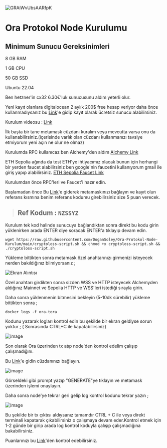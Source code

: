 ![GRAiWvUbsAARfpK](https://github.com/user-attachments/assets/4508306b-a99e-4cd3-8fdf-42f26ee00265)

# Ora Protokol Node Kurulumu

## Minimum Sunucu Gereksinimleri

8 GB RAM

1 GB CPU

50 GB SSD

Ubuntu 22.04

Ben hetzner'in cx32 6.30€'luk sunucusunu aldım yeterli olur.

Yeni kayıt olanlara digitalocean 2 aylık 200$ free hesap veriyor daha önce kullanmadıysanız bu [Link](https://t.co/5O8WuAtuHs)'e gidip kayıt olarak ücretsiz sunucu alabilirsiniz.

Kurulum videosu : [Link](https://www.youtube.com/@Cryptoloss)

İlk başta bir tane metamask cüzdanı kuralım veya mevcutta varsa onu da kullanabilirsiniz.(içerisinde varlık olan cüzdanı kullanmanızı tavsiye etmiyorum yeni açın ne olur ne olmaz)

Kurulumda RPC kullanıcaz ben Alchemy'den aldım [Alchemy Link](https://dashboard.alchemy.com/)

ETH Sepolia ağında da test ETH'ye ihtiyacımız olacak bunun için herhangi bir yerden faucet alabilirsiniz ben google'nin faucetini kullanıyorum gmail ile giriş yapıp alabilirsiniz. [ETH Sepolia Faucet Link](https://cloud.google.com/application/web3/faucet/ethereum)

Kurulumdan önce RPC'leri ve Faucet'i hazır edin.

Başlamadan önce Bu [Link](https://www.ora.io/app/points-program)'e giderek metamaskınızı bağlayın ve kayıt olun referans kısmına benim referans kodumu girebilirsiniz size 5 puan verecek. 

> ## **Ref Kodum : ``NZSSYZ``**



Kurulum tek kod halinde sunucuya bağlandıktan sonra direkt bu kodu girin yüklenirken arada ENTER diye soracak ENTER'a tıklayıp devam edin.

```
wget https://raw.githubusercontent.com/DoganSoley/Ora-Protokol-Node-Kurulum/main/cryptoloss-script.sh && chmod +x cryptoloss-script.sh && ./cryptoloss-script.sh
```
Yükleme bittikten sonra metamask özel anahtarınızı girmenizi isteyecek nerden bakıldığınız bilmiyorsanız ;

![Ekran Alıntısı](https://github.com/user-attachments/assets/b2036c32-0f90-4c5c-8c7e-ed0765f92104)

Özel anahtarı girdikten sonra sizden WSS ve HTTP isteyecek Alchemyden aldığınız Mainnet ve Sepolia HTTP ve WSS'leri istediği sırayla girin.

Daha sonra yüklenmenin bitmesini bekleyin (5-10dk sürebilir) yükleme bittikten sonra ;

```
docker logs -f ora-tora
```

Kodunu yazarak logları kontrol edin bu şekilde bir ekran geldiyse sorun yoktur ; ( Sonrasında CTRL+C ile kapatabilirsiniz)

![image](https://github.com/user-attachments/assets/b6a658b3-351e-4756-83cb-b901bf0eea2d)

Son olarak Ora üzerinden tx atıp node'den kontrol edelim çalışıp çalışmadığını.

Bu [Link](https://www.ora.io/app/opml/openlm/)'e gidin cüzdanınızı bağlayın.

![image](https://github.com/user-attachments/assets/27a27a38-0cd1-462b-a66e-7d597239a942)

Görseldeki gibi prompt yazıp "GENERATE"ye tıklayın ve metamask üzerinden işlemi onaylayın.

Daha sonra node'ye tekrar geri gelip log kontrol kodunu tekrar yazın ;

![image](https://github.com/user-attachments/assets/eabee640-9e6d-4725-a70d-69fe10c75cbd)

Bu şekilde bir tx çıktısı aldıysanız tamamdır CTRL + C ile veya direkt terminali kapatarak çıkabilirsiniz o çalışmaya devam eder.Kontrol etmek için 1-2 günde bir girip arada log kontrol koduyla çalışıp çalışmadığına bakabilirsiniz.

Puanlarınızı bu [Link](https://www.ora.io/app/tasks/dashboard)'den kontrol edebilirsiniz.
